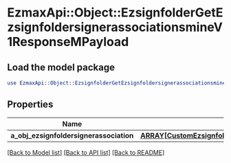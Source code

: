 # EzmaxApi::Object::EzsignfolderGetEzsignfoldersignerassociationsmineV1ResponseMPayload

## Load the model package
```perl
use EzmaxApi::Object::EzsignfolderGetEzsignfoldersignerassociationsmineV1ResponseMPayload;
```

## Properties
Name | Type | Description | Notes
------------ | ------------- | ------------- | -------------
**a_obj_ezsignfoldersignerassociation** | [**ARRAY[CustomEzsignfoldersignerassociationmineResponse]**](CustomEzsignfoldersignerassociationmineResponse.md) |  | 

[[Back to Model list]](../README.md#documentation-for-models) [[Back to API list]](../README.md#documentation-for-api-endpoints) [[Back to README]](../README.md)


